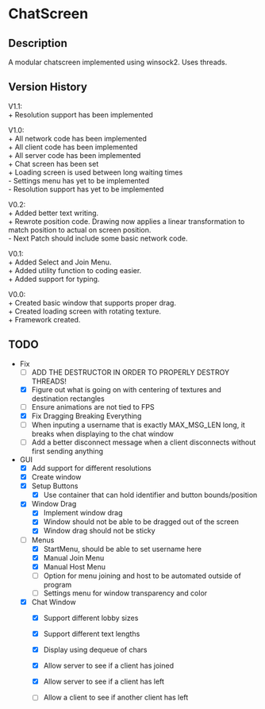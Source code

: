 # ChatScreen

## Description

A modular chatscreen implemented using winsock2. Uses threads.

## Version History

V1.1:  
    + Resolution support has been implemented

V1.0:  
    + All network code has been implemented  
    + All client code has been implemented  
    + All server code has been implemented  
    + Chat screen has been set  
    + Loading screen is used between long waiting times  
    - Settings menu has yet to be implemented  
    - Resolution support has yet to be implemented

V0.2:  
    + Added better text writing.  
    + Rewrote position code. Drawing now applies a linear transformation to match position to actual on screen position.  
    - Next Patch should include some basic network code.

V0.1:  
    + Added Select and Join Menu.  
    + Added utility function to coding easier.  
    + Added support for typing.

V0.0:  
    + Created basic window that supports proper drag.  
    + Created loading screen with rotating texture.  
    + Framework created.

## TODO

- Fix
    - [ ] ADD THE DESTRUCTOR IN ORDER TO PROPERLY DESTROY THREADS!
    - [x] Figure out what is going on with centering of textures and destination rectangles
    - [ ] Ensure animations are not tied to FPS
    - [x] Fix Dragging Breaking Everything
    - [ ] When inputing a username that is exactly MAX_MSG_LEN long, it breaks when displaying to the chat window
    - [ ] Add a better disconnect message when a client disconnects without first sending anything
 
- GUI
    - [x] Add support for different resolutions
    - [x] Create window
    - [x] Setup Buttons
        - [x] Use container that can hold identifier and button bounds/position
    - [x] Window Drag
        - [x] Implement window drag
        - [x] Window should not be able to be dragged out of the screen
        - [x] Window drag should not be sticky
    - [ ] Menus
        - [x] StartMenu, should be able to set username here
        - [x] Manual Join Menu
        - [x] Manual Host Menu
        - [ ] Option for menu joining and host to be automated outside of program
        - [ ] Settings menu for window transparency and color
    - [x] Chat Window
        - [x] Support different lobby sizes
        - [x] Support different text lengths
        - [x] Display using dequeue of chars
        - [x] Allow server to see if a client has joined
        - [x] Allow server to see if a client has left
        - [ ] Allow a client to see if another client has left

